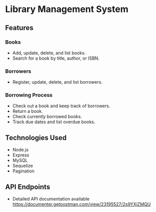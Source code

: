  # Library Management System

## Features

### Books
- Add, update, delete, and list books.
- Search for a book by title, author, or ISBN.

### Borrowers
- Register, update, delete, and list borrowers.

### Borrowing Process
- Check out a book and keep track of borrowers.
- Return a book.
- Check currently borrowed books.
- Track due dates and list overdue books.

## Technologies Used
- Node.js
- Express
- MySQL
- Sequelize
- Pagination


## API Endpoints
- Detailed API documentation available  https://documenter.getpostman.com/view/23195527/2s9YXiZMQU
